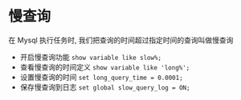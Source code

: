# 慢查询

在 Mysql 执行任务时, 我们把查询的时间超过指定时间的查询叫做慢查询

- 开启慢查询功能 `show variable like slow%;`
- 查看慢查询的时间定义 `show variable like 'long%';`
- 设置慢查询的时间 `set long_query_time = 0.0001;`
- 保存慢查询到日志 `set global slow_query_log = ON;`
